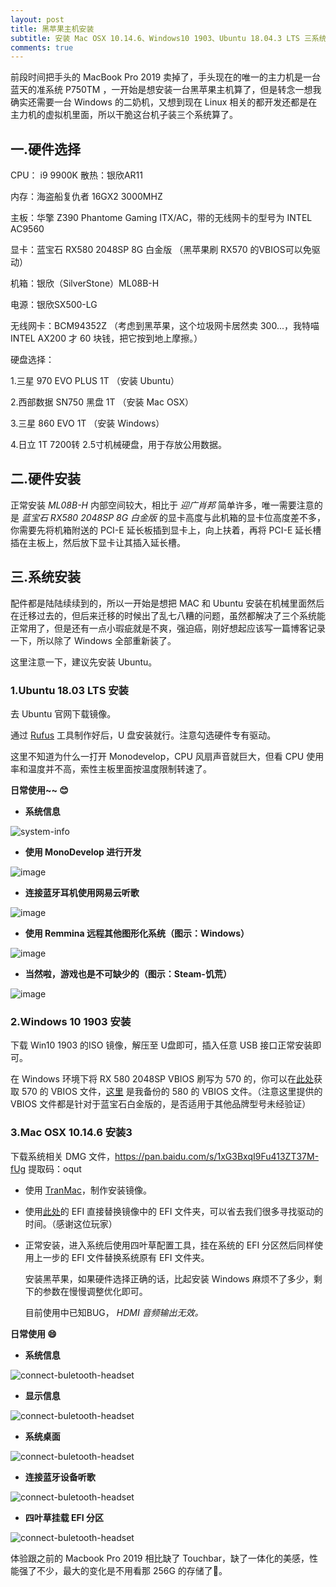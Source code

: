 ```yaml
---
layout: post
title: 黑苹果主机安装
subtitle: 安装 Mac OSX 10.14.6、Windows10 1903、Ubuntu 18.04.3 LTS 三系统主机
comments: true
---
```




前段时间把手头的 MacBook Pro 2019 卖掉了，手头现在的唯一的主力机是一台蓝天的准系统 P750TM ，一开始是想安装一台黑苹果主机算了，但是转念一想我确实还需要一台 Windows 的二奶机，又想到现在 Linux 相关的都开发还都是在主力机的虚拟机里面，所以干脆这台机子装三个系统算了。


## **一.硬件选择**

CPU： i9 9900K   散热：银欣AR11

内存：海盗船复仇者 16GX2 3000MHZ

主板：华擎 Z390 Phantome Gaming ITX/AC，带的无线网卡的型号为 INTEL AC9560

显卡：蓝宝石 RX580 2048SP 8G 白金版 （黑苹果刷 RX570 的VBIOS可以免驱动）

机箱：银欣（SilverStone）ML08B-H

电源：银欣SX500-LG

无线网卡：BCM94352Z  （考虑到黑苹果，这个垃圾网卡居然卖 300...，我特喵 INTEL AX200 才 60 块钱，把它按到地上摩擦。）

硬盘选择：

1.三星 970 EVO PLUS   1T    （安装 Ubuntu）

2.西部数据 SN750 黑盘  1T        （安装 Mac OSX）

3.三星 860 EVO 1T    （安装 Windows）

4.日立 1T 7200转 2.5寸机械硬盘，用于存放公用数据。

## 二.硬件安装

正常安装 *ML08B-H* 内部空间较大，相比于 *迎广肖邦*  简单许多，唯一需要注意的是  *蓝宝石 RX580 2048SP 8G 白金版*  的显卡高度与此机箱的显卡位高度差不多，你需要先将机箱附送的 PCI-E 延长板插到显卡上，向上扶着，再将 PCI-E 延长槽插在主板上，然后放下显卡让其插入延长槽。 

## 三.系统安装

配件都是陆陆续续到的，所以一开始是想把 MAC 和 Ubuntu 安装在机械里面然后在迁移过去的，但后来迁移的时候出了乱七八糟的问题，虽然都解决了三个系统能正常用了，但是还有一点小瑕疵就是不爽，强迫癌，刚好想起应该写一篇博客记录一下，所以除了 Windows 全部重新装了。

这里注意一下，建议先安装 Ubuntu。

### 1.Ubuntu 18.03 LTS 安装 ###

去 Ubuntu 官网下载镜像。

通过 [Rufus](ftp://degage.tech/%E7%B3%BB%E7%BB%9F%E9%95%9C%E5%83%8F/rufus-3.4.exe) 工具制作好后，U 盘安装就行。注意勾选硬件专有驱动。

这里不知道为什么一打开 Monodevelop，CPU 风扇声音就巨大，但看 CPU 使用率和温度并不高，索性主板里面按温度限制转速了。

**日常使用~~ 😊**

- **系统信息**

![system-info](https://github.com/degagetech/degagetech.github.io/blob/master/img/posts/multisystem-host-build/ubuntu/system-info.png?raw=true)

- **使用 MonoDevelop 进行开发**

![image](https://github.com/degagetech/degagetech.github.io/blob/master/img/posts/multisystem-host-build/ubuntu/using-mono-develop.png?raw=true)



- **连接蓝牙耳机使用网易云听歌**

![image](https://github.com/degagetech/degagetech.github.io/blob/master/img/posts/multisystem-host-build/ubuntu/connect-bluetooth-headset.png?raw=true)



- **使用 Remmina 远程其他图形化系统（图示：Windows）**

![image](https://github.com/degagetech/degagetech.github.io/blob/master/img/posts/multisystem-host-build/ubuntu/using-remmina-other-system.png?raw=true)



- **当然啦，游戏也是不可缺少的（图示：Steam-饥荒）**

![image](https://github.com/degagetech/degagetech.github.io/blob/master/img/posts/multisystem-host-build/ubuntu/gaming-in-steam.jpg?raw=true)





### 2.Windows 10 1903 安装

下载 Win10 1903 的ISO 镜像，解压至 U盘即可，插入任意 USB 接口正常安装即可。

在 Windows 环境下将 RX 580 2048SP VBIOS 刷写为 570 的，你可以在[此处](ftp://degage.tech/%E5%B7%A5%E5%85%B7/%E7%A1%AC%E4%BB%B6%E7%BB%B4%E6%8A%A4/rx570vbios.rom)获取 570 的 VBIOS 文件，[这里](ftp://degage.tech/%E5%B7%A5%E5%85%B7/%E7%A1%AC%E4%BB%B6%E7%BB%B4%E6%8A%A4/rx580vbios.rom) 是我备份的 580 的 VBIOS 文件。（注意这里提供的 VBIOS 文件都是针对于蓝宝石白金版的，是否适用于其他品牌型号未经验证）

### 3.Mac OSX 10.14.6 安装3

下载系统相关 DMG 文件，https://pan.baidu.com/s/1xG3BxqI9Fu413ZT37M-fUg 提取码：oqut

- 使用 [TranMac](ftp://degage.tech/%E5%B7%A5%E5%85%B7/%E9%BB%91%E8%8B%B9%E6%9E%9C%E7%9B%B8%E5%85%B3/TransMac12.1.zip)，制作安装镜像。

- 使用[此处](https://github.com/bydavy/EFI-ASRock-Z390-Phantom-Gaming)的 EFI 直接替换镜像中的 EFI 文件夹，可以省去我们很多寻找驱动的时间。（感谢这位玩家）

- 正常安装，进入系统后使用四叶草配置工具，挂在系统的 EFI 分区然后同样使用上一步的 EFI 文件替换系统原有 EFI 文件夹。

  

  安装黑苹果，如果硬件选择正确的话，比起安装 Windows 麻烦不了多少，剩下的参数在慢慢调整优化即可。

  目前使用中已知BUG，  *HDMI 音频输出无效。*

**日常使用 😄**



- **系统信息**

![connect-buletooth-headset](https://raw.githubusercontent.com/degagetech/degagetech.github.io/master/img/posts/multisystem-host-build/mac/system-info.png)





- **显示信息**

![connect-buletooth-headset](https://raw.githubusercontent.com/degagetech/degagetech.github.io/master/img/posts/multisystem-host-build/mac/system-graphics-info.png)



- **系统桌面**

![connect-buletooth-headset](https://raw.githubusercontent.com/degagetech/degagetech.github.io/master/img/posts/multisystem-host-build/mac/system-desktop.jpg)





- **连接蓝牙设备听歌**

![connect-buletooth-headset](https://raw.githubusercontent.com/degagetech/degagetech.github.io/master/img/posts/multisystem-host-build/mac/connect-bluetooth-headset.jpg)



- **四叶草挂载 EFI 分区**

![connect-buletooth-headset](https://raw.githubusercontent.com/degagetech/degagetech.github.io/master/img/posts/multisystem-host-build/mac/mount-efi-partition.png)



体验跟之前的 Macbook Pro 2019 相比缺了 Touchbar，缺了一体化的美感，性能强了不少，最大的变化是不用看那 256G 的存储了🐶。









